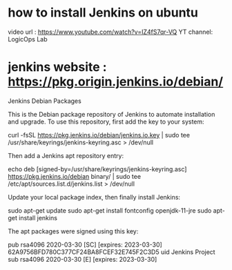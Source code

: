 how to install Jenkins on ubuntu
==================================================
video url : https://www.youtube.com/watch?v=IZ4fS7qr-VQ
YT channel: LogicOps Lab

jenkins website : https://pkg.origin.jenkins.io/debian/
====================================================


Jenkins Debian Packages

This is the Debian package repository of Jenkins to automate installation and upgrade. To use this repository, first add the key to your system:

    
  curl -fsSL https://pkg.jenkins.io/debian/jenkins.io.key | sudo tee \
    /usr/share/keyrings/jenkins-keyring.asc > /dev/null
  

Then add a Jenkins apt repository entry:

    
  echo deb [signed-by=/usr/share/keyrings/jenkins-keyring.asc] \
    https://pkg.jenkins.io/debian binary/ | sudo tee \
    /etc/apt/sources.list.d/jenkins.list > /dev/null
  

Update your local package index, then finally install Jenkins:


    
  sudo apt-get update
  sudo apt-get install fontconfig openjdk-11-jre
  sudo apt-get install jenkins
  

The apt packages were signed using this key:

pub   rsa4096 2020-03-30 [SC] [expires: 2023-03-30]
      62A9756BFD780C377CF24BA8FCEF32E745F2C3D5
uid                      Jenkins Project 
sub   rsa4096 2020-03-30 [E] [expires: 2023-03-30]
